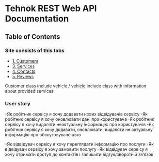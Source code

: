 # Tehnok REST Web API Documentation

## Table of Contents

### Site consists of this tabs
   - [1. Customers](#customers)
   - [3. Services](#services)
   - [4. Contacts](#contacts)
   - [5. Reviews](#reviews)

Customer class include vehicle / vehicle include class with information about provided services.

### User story

   -Як робітник сервісу я хочу додавати нових відвідувачів сервісу
   -Як робітник сервісу я хочу оновлювати дані про користувача
   -Як робітник сервісу я хочу видаляти неактуальну інформацію про користувачів
   -Як робітник сервісу я хочу додавати, оновлювати, видаляти не актуальну інформацію про обслуговуване авто

   -Як відвідувач сервісу я хочу переглядати інформацію про послуги
   -Як відвідувач сервісу я хочу замовити послугу
   -Як відвідувач сервісу я хочу отримати доступ до контактів і залишити відгук/зворотній зв'язок
   
